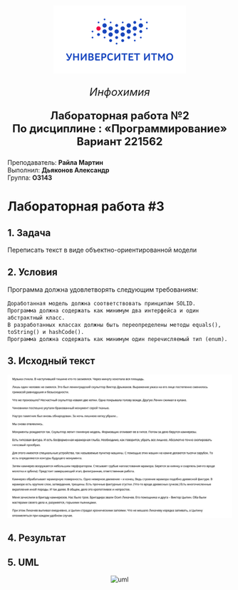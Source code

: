 <p align="center">
  <img src="./src/main/resources/Picture1.png"  alt="logo"/>
</p>
<p align="center" style ="font-size: 24px"><em>Инфохимия</em></p>

<p align="center" style ="font-size: 24px"><strong>Лабораторная работа №2 </br>
По дисциплине : «Программирование»</br>
Вариант 221562</strong>
</p>
<p align="left">Преподаватель: <strong>Райла Мартин</strong></br>
Выполнил: <strong>Дьяконов Александр</strong></br>
Группа: <strong>O3143</strong>
</p>

# Лабораторная работа #3

## 1. Задача
Переписать текст в виде объектно-ориентированной модели
## 2. Условия
Программа должна удовлетворять следующим требованиям:

    Доработанная модель должна соответствовать принципам SOLID.
    Программа должна содержать как минимум два интерфейса и один абстрактный класс.
    В разработанных классах должны быть переопределены методы equals(), toString() и hashCode().
    Программа должна содержать как минимум один перечисляемый тип (enum).

## 3. Исходный текст
<p align="center">
  <img src="./src/main/resources/text.jpg"  alt="text"/>
</p>

## 4. Результат

## 5. UML
<p align="center">
  <img src="./src/main/resources/uml.jpg"  alt="uml"/>
</p>